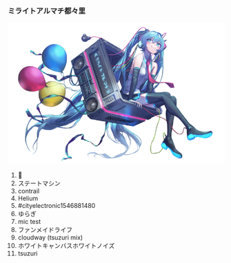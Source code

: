 ### ミライトアルマチ都々里

![tsuzuri](./images/tsuzuri.png)

1. :tada:
1. ステートマシン
1. contrail
1. Helium
1. #cityelectronic1546881480
1. ゆらぎ
1. mic test
1. ファンメイドライフ
1. cloudway (tsuzuri mix)
1. ホワイトキャンバスホワイトノイズ
1. tsuzuri